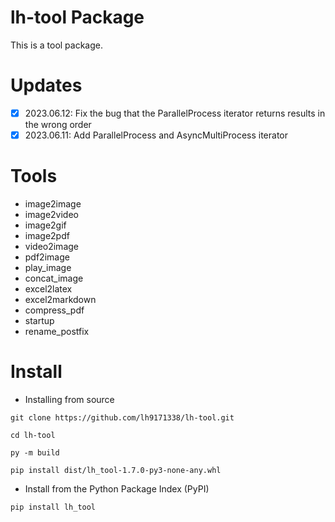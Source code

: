 # lh-tool Package

This is a tool package. 

# Updates

 - [x] 2023.06.12: Fix the bug that the ParallelProcess iterator returns results in the wrong order
 - [x] 2023.06.11: Add ParallelProcess and AsyncMultiProcess iterator

# Tools

* image2image
* image2video
* image2gif
* image2pdf
* video2image
* pdf2image
* play_image
* concat_image
* excel2latex
* excel2markdown
* compress_pdf
* startup
* rename_postfix

# Install

* Installing from source
```shell
git clone https://github.com/lh9171338/lh-tool.git

cd lh-tool

py -m build

pip install dist/lh_tool-1.7.0-py3-none-any.whl
```

* Install from the Python Package Index (PyPI)
```shell
pip install lh_tool
```